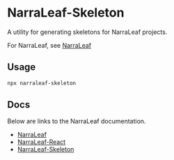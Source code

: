 # NarraLeaf-Skeleton

A utility for generating skeletons for NarraLeaf projects.

For NarraLeaf, see [NarraLeaf](https://github.com/NarraLeaf/NarraLeaf)

## Usage

```bash
npx narraleaf-skeleton
```

## Docs

Below are links to the NarraLeaf documentation.

- [NarraLeaf](https://github.com/NarraLeaf/NarraLeaf)
- [NarraLeaf-React](https://github.com/NarraLeaf/narraleaf-react)
- [NarraLeaf-Skeleton](https://github.com/NarraLeaf/narraleaf-skeleton)
